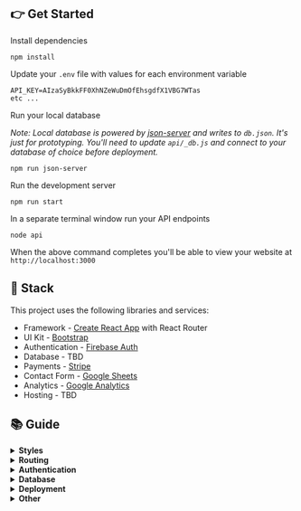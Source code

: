 
## 👉 Get Started
Install dependencies
```
npm install
```
Update your `.env` file with values for each environment variable
```
API_KEY=AIzaSyBkkFF0XhNZeWuDmOfEhsgdfX1VBG7WTas
etc ...
```
Run your local database

_Note: Local database is powered by [json-server](https://github.com/typicode/json-server) and writes to `db.json`. It's just for prototyping. You'll need to update `api/_db.js` and connect to your database of choice before deployment._
```
npm run json-server
```
Run the development server
```
npm run start
```
In a separate terminal window run your API endpoints 
```
node api
```
When the above command completes you'll be able to view your website at `http://localhost:3000`

## 🥞 Stack
This project uses the following libraries and services:
- Framework - [Create React App](https://create-react-app.dev) with React Router
- UI Kit - [Bootstrap](https://react-bootstrap.github.io)
- Authentication - [Firebase Auth](https://firebase.google.com/products/auth)
- Database - TBD
- Payments - [Stripe](https://stripe.com)
- Contact Form - [Google Sheets](https://www.google.com/sheets/about/)
- Analytics - [Google Analytics](https://googleanalytics.com)
- Hosting - TBD


## 📚 Guide

<details> <summary><b>Styles</b></summary> <p> You can edit Bootstrap SASS variables in the global stylesheet located at <code><a href="src/styles/global.scss">src/styles/global.scss</a></code>. Variables allow you to control global styles (like colors and fonts), as well as element specific styles (like button padding). Before overriding Bootstrap elements with custom style check the <a href="https://getbootstrap.com/docs/4.3/getting-started/introduction/">Bootstrap docs</a> to see if you can do what need by tweaking a SASS variable. </p> <p> Custom styles are located in their related component's directory. For example, if any custom style is applied to the <code>Navbar</code> component you'll find it in <code>src/components/Navbar.scss</code>. We ensure custom styles are scoped to their component by prepending the classname with the component name (such as <code>.Navbar__brand</code>). This ensures styles never affect elements in other components. If styles need to be re-used in multiple components consider creating a new component that encapsulates that style and structure and using that component in multiple places. </p> </details>

<details>
<summary><b>Routing</b></summary>
<p>
  This project uses <a target="_blank" href="https://reacttraining.com/react-router/web/guides/quick-start">React Router</a> and includes a convenient <code>useRouter</code> hook (located in <code><a href="src/util/router.js">src/util/router.js</a></code>) that wraps React Router and gives all the route methods and data you need.

```js
import { Link, useRouter } from "./../util/router.js";

function MyComponent() {
  // Get the router object
  const router = useRouter();

  // Get value from query string (?postId=123) or route param (/:postId)
  console.log(router.query.postId);

  // Get current pathname
  console.log(router.pathname);

  // Navigate with the <Link> component or with router.push()
  return (
    <div>
      <Link to="/about">About</Link>
      <button onClick={(e) => router.push("/about")}>About</button>
    </div>
  );
}
```
</p>
</details>

<details>
<summary><b>Authentication</b></summary>
<p>
  This project uses <a href="https://firebase.google.com">Firebase Auth</a> and includes a convenient <code>useAuth</code> hook (located in <code><a href="src/util/auth.js">src/util/auth.js</a></code>) that wraps Firebase and gives you common authentication methods. Depending on your needs you may want to edit this file and expose more Firebase functionality.

```js
import { useAuth } from "./../util/auth.js";

function MyComponent() {
  // Get the auth object in any component
  const auth = useAuth();

  // Depending on auth state show signin or signout button
  // auth.user will either be an object, null when loading, or false if signed out
  return (
    <div>
      {auth.user ? (
        <button onClick={(e) => auth.signout()}>Signout</button>
      ) : (
        <button onClick={(e) => auth.signin("hello@divjoy.com", "yolo")}>Signin</button>
      )}
    </div>
  );
}
```
</p>
</details>

<details>
<summary><b>Database</b></summary>
<p>
  This project wasn't setup with a particular database in mind, but includes some data fetching hooks to get you started (located in <code><a href="src/util/db.js">src/util/db.js</a></code>) and a basic REST API (located in <code><a href="api">api</a></code>) where you can connect to your database of choice.
      

```js
import { useAuth } from './../util/auth.js';
import { useItemsByOwner } from './../util/db.js';
import ItemsList from './ItemsList.js';

function ItemsPage(){
  const auth = useAuth();

  // Fetch items by owner
  // Returned status value will be "idle" if we're waiting on
  // the uid value or "loading" if the query is executing.
  const uid = auth.user ? auth.user.uid : undefined;
  const { data: items, status } = useItemsByOwner(uid);

  // Once we have items data render ItemsList component
  return (
    <div>
      {(status === "idle" || status === "loading") ? (
        <span>One moment please</span>
      ) : (
        <ItemsList data={items}>
      )}
    </div>
  );
}
```
</p>
</details>

<details>
<summary><b>Deployment</b></summary>
<p>
Build your front-end for deployment

```
npm run build
```

Then upload or deploy to your host. Exact details depend on your chosen host.

Your host may automatically read your environment variables from your `.env` file. If not, be sure to add each variable from `.env` to your host through their own UI. You can skip the ones in the lower section of `.env` (prepended with "REACT_APP\_") because those were already bundled into your front-end when you ran `npm run build`.

Have your host run `node api` to serve your web app. This will run a Node server that handles both your API endpoints and front-end. By default your server will be listening on port `8080`, but if your host expects a different port then you can set that by specifying a `PORT` environment variable. Some hosts will automatically set this environment variable to their desired port.

You can find extended information and host-specific details in the Create React App <a href="https://create-react-app.dev/docs/deployment">deployment docs</a>.
</p>
</details>

<details>
<summary><b>Other</b></summary>
<p>
  This project was created using <a href="https://divjoy.com?ref=readme_other">Divjoy</a>, the React codebase generator. You can find more info in the <a href="https://docs.divjoy.com">Divjoy Docs</a>.
</p>
</details>
  